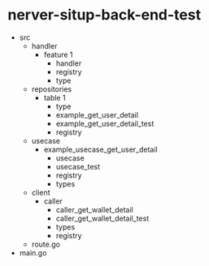 # nerver-situp-back-end-test

- src
   - handler
     - feature 1
       - handler
       - registry
       - type
   - repositories
     - table 1
       - type
       - example_get_user_detail
       - example_get_user_detail_test
       - registry
   - usecase
     - example_usecase_get_user_detail
       - usecase
       - usecase_test
       - registry
       - types
   - client
     - caller
       - caller_get_wallet_detail
       - caller_get_wallet_detail_test
       - types
       - registry
   - route.go    
- main.go       
       